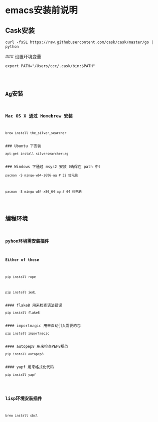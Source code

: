 # emacs安装前说明

## Cask安装
<p><code>curl -fsSL https://raw.githubusercontent.com/cask/cask/master/go | python</code></p>
### 设置环境变量
<p><code>export PATH="/Users/ccc/.cask/bin:$PATH"</p>

## Ag安装
### Mac OS X 通过 Homebrew 安装
<p><code>brew install the_silver_searcher</code></p>
### Ubuntu 下安装
<p><code>apt-get install silversearcher-ag</code></p>
### Windows 下通过 msys2 安装（确保在 path 中）
<p><code>pacman -S mingw-w64-i686-ag # 32 位电脑</code></p>
<p><code>pacman -S mingw-w64-x86_64-ag # 64 位电脑</code></p>

## 编程环境
### pyhon环境需安装插件
#### Either of these
<p><code>pip install rope</code></p>
<p><code>pip install jedi</code></p>
#### flake8 用来检查语法错误
<p><code>pip install flake8</code></p>
#### importmagic 用来自动引入需要的包
<p><code>pip install importmagic</code></p>
#### autopep8 用来检查PEP8规范
<p><code>pip install autopep8</code></p>
#### yapf 用来格式化代码
<p><code>pip install yapf</code></p>
  
### lisp环境安装插件
<p><code>brew install sbcl</code></p>
